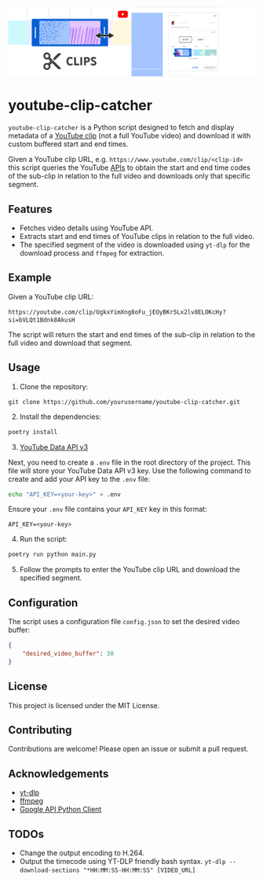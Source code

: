 <div align="center">
  
![YouTube-clips-banner-new.png](images/YouTube-clips-banner-new.png)

</div>

# youtube-clip-catcher

`youtube-clip-catcher` is a Python script designed to fetch and display metadata of a [YouTube clip](https://support.google.com/youtube/answer/10332730?hl=en-GB&co=GENIE.Platform%3DDesktop&sjid=4705461715572754039-EU) (not a full YouTube video) and download it with custom buffered start and end times. 

Given a YouTube clip URL, e.g. `https://www.youtube.com/clip/<clip-id>` this script queries the YouTube [APIs](https://console.cloud.google.com/marketplace/product/google/youtube.googleapis.com) to obtain the start and end time codes of the sub-clip in relation to the full video and downloads only that specific segment.

## Features

- Fetches video details using YouTube API.
- Extracts start and end times of YouTube clips in relation to the full video.
- The specified segment of the video is downloaded using `yt-dlp` for the download process and `ffmpeg` for extraction.

## Example

Given a YouTube clip URL:

```
https://youtube.com/clip/UgkxYimXng8oFu_jEOyBKr5Lx2lv8ELOKcHy?si=bVLQt1Bdnk8AkusH
```

The script will return the start and end times of the sub-clip in relation to the full video and download that segment.

## Usage

1. Clone the repository:
```
git clone https://github.com/yourusername/youtube-clip-catcher.git
```

2. Install the dependencies:

```sh
poetry install
```

3. [YouTube Data API v3](https://console.cloud.google.com/marketplace/product/google/youtube.googleapis.com)

Next, you need to create a `.env` file in the root directory of the project. This file will store your YouTube Data API v3 key. Use the following command to create and add your API key to the `.env` file:

```bash
echo "API_KEY=<your-key>" > .env
```

Ensure your `.env` file contains your `API_KEY` key in this format:

```plaintext
API_KEY=<your-key>
```

4. Run the script:
```sh
poetry run python main.py
```

5. Follow the prompts to enter the YouTube clip URL and download the specified segment.

## Configuration

The script uses a configuration file `config.json` to set the desired video buffer:
```json:youtube-clip-catcher/config.json
{
    "desired_video_buffer": 30
}
```

## License

This project is licensed under the MIT License.

## Contributing

Contributions are welcome! Please open an issue or submit a pull request.

## Acknowledgements

- [yt-dlp](https://github.com/yt-dlp/yt-dlp)
- [ffmpeg](https://ffmpeg.org/)
- [Google API Python Client](https://github.com/googleapis/google-api-python-client)


## TODOs
- Change the output encoding to H.264.
- Output the timecode using YT-DLP friendly bash syntax. `yt-dlp --download-sections "*HH:MM:SS-HH:MM:SS" [VIDEO_URL]`
